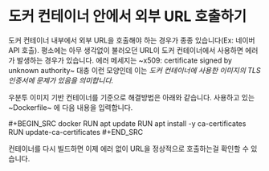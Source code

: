 # 도커 컨테이너 안에서 외부 URL 호출하기


도커 컨테이너 내부에서 외부 URL을 호출해야 하는 경우가 종종 있습니다(Ex: 네이버 API 호출). 평소에는 아무 생각없이 불러오던 URL이 도커 컨테이너에서 사용하면 에러가 발생하는 경우가 있습니다. 에러 메세지는 ~x509: certificate signed by unknown authority~ 대충 이런 모양인데 이는 *도커 컨테이너에 사용한 이미지의 TLS 인증서에 문제가 있음을 의미합니다.*

우분투 이미지 기반 컨테이너를 기준으로 해결방법은 아래와 같습니다. 사용하고 있는 ~Dockerfile~ 에 다음 내용을 입력합니다.

#+BEGIN_SRC docker
RUN apt update
RUN apt install -y ca-certificates
RUN update-ca-certificates
#+END_SRC

컨테이너를 다시 빌드하면 이제 에러 없이 URL을 정상적으로 호출하는걸 확인할 수 있습니다.

